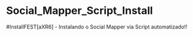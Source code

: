 # Social_Mapper_Script_Install
#InstallFEST[aXR6] - Instalando o Social Mapper via Script automatizado!!
